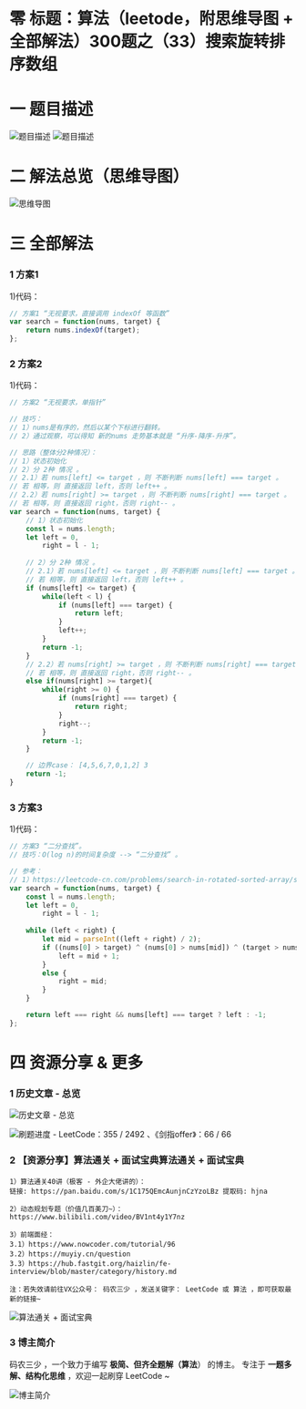 # 零 标题：算法（leetode，附思维导图 + 全部解法）300题之（33）搜索旋转排序数组

# 一 题目描述
![题目描述](https://files.mdnice.com/user/6999/46f4447b-c5b4-485b-b3cc-cf91f0b99a0e.png)
![题目描述](https://files.mdnice.com/user/6999/b4b5bf60-56fe-4619-b428-8d51df14aab8.png)

# 二 解法总览（思维导图）
![思维导图](https://files.mdnice.com/user/6999/0bbdd6c6-87b7-4981-a114-8c7d5a3f2706.png)

# 三 全部解法
### 1 方案1
1)代码：
```js
// 方案1 “无视要求，直接调用 indexOf 等函数”
var search = function(nums, target) {
    return nums.indexOf(target);
};
```

### 2 方案2
1)代码：
```js
// 方案2 “无视要求，单指针”

// 技巧：
// 1）nums是有序的，然后以某个下标进行翻转。
// 2）通过观察，可以得知 新的nums 走势基本就是 “升序-降序-升序”。

// 思路（整体分2种情况）：
// 1）状态初始化
// 2）分 2种 情况 。
// 2.1）若 nums[left] <= target ，则 不断判断 nums[left] === target 。
// 若 相等，则 直接返回 left，否则 left++ 。
// 2.2）若 nums[right] >= target ，则 不断判断 nums[right] === target 。
// 若 相等，则 直接返回 right，否则 right-- 。
var search = function(nums, target) {
    // 1）状态初始化
    const l = nums.length;
    let left = 0,
        right = l - 1;
    
    // 2）分 2种 情况 。
    // 2.1）若 nums[left] <= target ，则 不断判断 nums[left] === target 。
    // 若 相等，则 直接返回 left，否则 left++ 。
    if (nums[left] <= target) {
        while(left < l) {
            if (nums[left] === target) {
                return left;
            }
            left++;
        }
        return -1;
    }
    // 2.2）若 nums[right] >= target ，则 不断判断 nums[right] === target 。
    // 若 相等，则 直接返回 right，否则 right-- 。
    else if(nums[right] >= target){
        while(right >= 0) {
            if (nums[right] === target) {
                return right;
            }
            right--;
        }
        return -1;
    }

    // 边界case： [4,5,6,7,0,1,2] 3
    return -1;
}
```

### 3 方案3
1)代码：
```js
// 方案3 “二分查找”。
// 技巧：O(log n)的时间复杂度 --> “二分查找” 。

// 参考：
// 1）https://leetcode-cn.com/problems/search-in-rotated-sorted-array/solution/ji-jian-solution-by-lukelee/
var search = function(nums, target) {
    const l = nums.length;
    let left = 0,
        right = l - 1;
    
    while (left < right) {
        let mid = parseInt((left + right) / 2);
        if ((nums[0] > target) ^ (nums[0] > nums[mid]) ^ (target > nums[mid])) {
            left = mid + 1;
        }
        else {
            right = mid;
        }
    }

    return left === right && nums[left] === target ? left : -1;
};
```

# 四 资源分享 & 更多
### 1 历史文章 - 总览
![历史文章 - 总览](https://files.mdnice.com/user/6999/7b92db4c-d5d3-4558-8003-284d3e24b86b.png)

![刷题进度 - LeetCode：355 / 2492 、《剑指offer》：66 / 66 ](https://files.mdnice.com/user/6999/0fb20e8c-ac87-4f48-954a-69dbadf0e8bf.png)

### 2 【资源分享】算法通关 + 面试宝典算法通关 + 面试宝典
```
1）算法通关40讲（极客 - 外企大佬讲的）：
链接: https://pan.baidu.com/s/1C175QEmcAunjnCzYzoLBz 提取码: hjna

2）动态规划专题（价值几百美刀~）：https://www.bilibili.com/video/BV1nt4y1Y7nz

3）前端面经：
3.1）https://www.nowcoder.com/tutorial/96
3.2）https://muyiy.cn/question
3.3）https://hub.fastgit.org/haizlin/fe-interview/blob/master/category/history.md

注：若失效请前往VX公众号： 码农三少 ，发送关键字： LeetCode 或 算法 ，即可获取最新的链接~
```

![算法通关 + 面试宝典](https://files.mdnice.com/user/6999/624dbb9c-9ead-4e64-a840-0c52c40c1856.jpg)

### 3 博主简介
码农三少 ，一个致力于编写 **极简、但齐全题解（算法**） 的博主。
专注于 **一题多解、结构化思维** ，欢迎一起刷穿 LeetCode ~

![博主简介](https://files.mdnice.com/user/6999/0b3d3906-d883-43be-b243-5e08ea066aac.png)